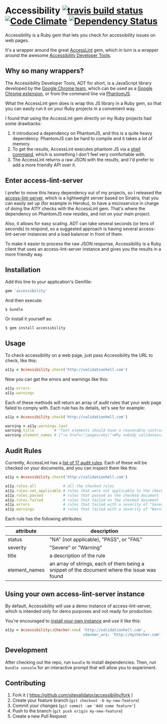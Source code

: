 # Accessibility [![travis build status](https://secure.travis-ci.org/sitevalidator/accessibility.png?branch=master)](http://travis-ci.org/sitevalidator/accessibility) [![Code Climate](https://codeclimate.com/github/sitevalidator/accessibility/badges/gpa.svg)](https://codeclimate.com/github/sitevalidator/accessibility) [![Dependency Status](https://gemnasium.com/sitevalidator/accessibility.png)](https://gemnasium.com/sitevalidator/accessibility)

Accessibility is a Ruby gem that lets you check for accessibility issues on web pages.

It's a wrapper around the great [AccessLint](https://github.com/accesslint/access_lint) gem, which in turn is a wrapper around the awesome [Accessibility Developer Tools](https://github.com/GoogleChrome/accessibility-developer-tools).

## Why so many wrappers?

The Accessibility Developer Tools, ADT for short, is a JavaScript library developed by the [Google Chrome team](https://github.com/GoogleChrome), which can be used as a [Google Chrome extension](https://chrome.google.com/webstore/detail/accessibility-developer-t/fpkknkljclfencbdbgkenhalefipecmb), or from the command line via [PhantomJS](http://phantomjs.org/).

What the AccessLint gem does is wrap this JS library in a Ruby gem, so that you can easily run it on your Ruby projects in a convenient way.

I found that using the AccessLint gem directly on my Ruby projects had some drawbacks:

1. It introduced a dependency on PhantomJS, and this is a quite heavy dependency. PhantomJS can be hard to compile and it takes a lot of memory.
2. To get the results, AccessLint executes phantom JS via a [shell command](https://github.com/accesslint/access_lint/blob/master/lib/access_lint/runner.rb#L11), which is something I don't feel very comfortable with.
3. The AccessLint returns a raw JSON with the results, and I'd prefer to add a more friendly API over it.

## Enter access-lint-server

I prefer to move this heavy dependency out of my projects, so I released the [access-lint-server](https://github.com/sitevalidator/access-lint-server), which is a lightweight server based on Sinatra, that you can easily set up (for example in Heroku), to have a microservice in charge of doing the A11Y checks with the AccessLint gem. That's where the dependency on PhantomJS now resides, and not on your main project.

Also, it allows for easy scaling. ADT can take several seconds (or tens of seconds) to respond, so a suggested approach is having several access-lint-server instances and a load balancer in front of them.

To make it easier to process the raw JSON response, Accessibility is a Ruby client that uses an access-lint-server instance and gives you the results in a more friendly way.

## Installation

Add this line to your application's Gemfile:

```ruby
gem 'accessibility'
```

And then execute:

    $ bundle

Or install it yourself as:

    $ gem install accessibility

## Usage

To check accessibility on a web page, just pass Accessibility the URL to check, like this:

```ruby
a11y = Accessibility.check('http://validationhell.com')
```

Now you can get the errors and warnings like this:

```ruby
a11y.errors
a11y.warnings
```

Each of these methods will return an array of audit rules that your web page failed to comply with. Each rule has its details, let's see for example:

```ruby
a11y = Accessibility.check('http://validationhell.com')

warning = a11y.warnings.last
warning.title         # "Text elements should have a reasonable contrast ratio"
warning.element_names # ["<a href=\"/pages/why\">Why nobody validates</a>", "<a href=\"/pages/circle/1\">Limbo</a>"]
```

## Audit Rules

Currently, AccessLint has a [list of 17 audit rules](https://github.com/accesslint/access_lint#rules). Each of these will be checked on your documents, and
you can inspect them like this:

```ruby
a11y = Accessibility.check('http://validationhell.com')

a11y.rules.all            # all the checked rules
a11y.rules.not_applicable # rules that were not applicable to the checked page
a11y.rules.passed         # rules that passed on the checked document
a11y.rules.failed         # rules that failed on the checked document
a11y.errors               # rules that failed with a severity of "Severe"
a11y.warnings             # rules that failed with a severity of "Warning"
```

Each rule has the following attributes:

attribute     | description
--------------|-----------------------------------------------------------------
status        | "NA" (not applicable), "PASS", or "FAIL"
severity      | "Severe" or "Warning"
title         | a description of the rule
element_names | an array of strings, each of them being a snippet of the document where the issue was found

## Using your own access-lint-server instance

By default, Accessibility will use a demo instance of access-lint-server, which is intended only for demo purposes and not ready for production.

You're encouraged to [install your own instance](https://github.com/sitevalidator/access-lint-server) and use it like this:

```ruby
a11y = Accessibility::Checker.new( 'http://validationhell.com',
                                   checker_uri: 'http://mychecker.com' )
```

## Development

After checking out the repo, run `bundle` to install dependencies. Then, run `bundle console` for an interactive prompt that will allow you to experiment.

## Contributing

1. Fork it ( https://github.com/sitevalidator/accessibility/fork )
2. Create your feature branch (`git checkout -b my-new-feature`)
3. Commit your changes (`git commit -am 'Add some feature'`)
4. Push to the branch (`git push origin my-new-feature`)
5. Create a new Pull Request
